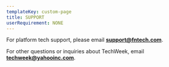 ```yaml
---
templateKey: custom-page
title: SUPPORT
userRequirement: NONE
---
```

For platform tech support, please email <a href="mailto: support@fntech.com" target="_blank" style="color:#0f69ff"><b>support@fntech.com</b></a>.

For other questions or inquiries about TechWeek, email <a href="mailto: techweek@yahooinc.com" target="_blank" style="color:#0f69ff"><b>techweek@yahooinc.com</b></a>.